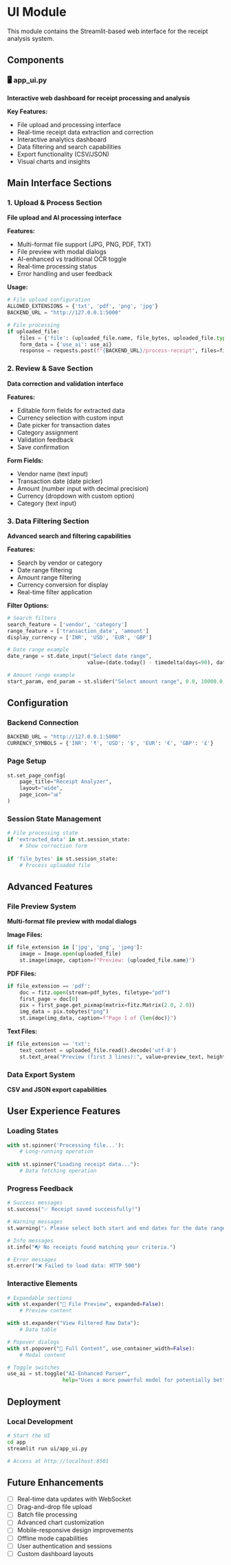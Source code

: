 # UI Module

This module contains the Streamlit-based web interface for the receipt analysis system.

## Components

### 🖥️ app_ui.py
**Interactive web dashboard for receipt processing and analysis**

**Key Features:**
- File upload and processing interface
- Real-time receipt data extraction and correction
- Interactive analytics dashboard
- Data filtering and search capabilities
- Export functionality (CSV/JSON)
- Visual charts and insights

## Main Interface Sections

### 1. Upload & Process Section
**File upload and AI processing interface**

**Features:**
- Multi-format file support (JPG, PNG, PDF, TXT)
- File preview with modal dialogs
- AI-enhanced vs traditional OCR toggle
- Real-time processing status
- Error handling and user feedback

**Usage:**
```python
# File upload configuration
ALLOWED_EXTENSIONS = {'txt', 'pdf', 'png', 'jpg'}
BACKEND_URL = "http://127.0.0.1:5000"

# File processing
if uploaded_file:
    files = {'file': (uploaded_file.name, file_bytes, uploaded_file.type)}
    form_data = {'use_ai': use_ai}
    response = requests.post(f"{BACKEND_URL}/process-receipt", files=files, data=form_data)
```

### 2. Review & Save Section
**Data correction and validation interface**

**Features:**
- Editable form fields for extracted data
- Currency selection with custom input
- Date picker for transaction dates
- Category assignment
- Validation feedback
- Save confirmation

**Form Fields:**
- Vendor name (text input)
- Transaction date (date picker)
- Amount (number input with decimal precision)
- Currency (dropdown with custom option)
- Category (text input)

### 3. Data Filtering Section
**Advanced search and filtering capabilities**

**Features:**
- Search by vendor or category
- Date range filtering
- Amount range filtering
- Currency conversion for display
- Real-time filter application

**Filter Options:**
```python
# Search filters
search_feature = ['vendor', 'category']
range_feature = ['transaction_date', 'amount']
display_currency = ['INR', 'USD', 'EUR', 'GBP']

# Date range example
date_range = st.date_input("Select date range", 
                          value=(date.today() - timedelta(days=90), date.today()))

# Amount range example
start_param, end_param = st.slider("Select amount range", 0.0, 10000.0, (0.0, 5000.0))
```

## Configuration

### Backend Connection
```python
BACKEND_URL = "http://127.0.0.1:5000"
CURRENCY_SYMBOLS = {'INR': '₹', 'USD': '$', 'EUR': '€', 'GBP': '£'}
```

### Page Setup
```python
st.set_page_config(
    page_title="Receipt Analyzer", 
    layout="wide", 
    page_icon="📊"
)
```

### Session State Management
```python
# File processing state
if 'extracted_data' in st.session_state:
    # Show correction form
    
if 'file_bytes' in st.session_state:
    # Process uploaded file
```

## Advanced Features

### File Preview System
**Multi-format file preview with modal dialogs**

**Image Files:**
```python
if file_extension in ['jpg', 'png', 'jpeg']:
    image = Image.open(uploaded_file)
    st.image(image, caption=f"Preview: {uploaded_file.name}")
```

**PDF Files:**
```python
if file_extension == 'pdf':
    doc = fitz.open(stream=pdf_bytes, filetype="pdf")
    first_page = doc[0]
    pix = first_page.get_pixmap(matrix=fitz.Matrix(2.0, 2.0))
    img_data = pix.tobytes("png")
    st.image(img_data, caption=f"Page 1 of {len(doc)}")
```

**Text Files:**
```python
if file_extension == 'txt':
    text_content = uploaded_file.read().decode('utf-8')
    st.text_area("Preview (first 3 lines):", value=preview_text, height=100)
```

### Data Export System
**CSV and JSON export capabilities**


## User Experience Features

### Loading States
```python
with st.spinner('Processing file...'):
    # Long-running operation
    
with st.spinner("Loading receipt data..."):
    # Data fetching operation
```

### Progress Feedback
```python
# Success messages
st.success("✅ Receipt saved successfully!")

# Warning messages
st.warning("⚠️ Please select both start and end dates for the date range filter.")

# Info messages
st.info("📭 No receipts found matching your criteria.")

# Error messages
st.error("❌ Failed to load data: HTTP 500")
```

### Interactive Elements
```python
# Expandable sections
with st.expander("📄 File Preview", expanded=False):
    # Preview content

with st.expander("View Filtered Raw Data"):
    # Data table

# Popover dialogs
with st.popover("📄 Full Content", use_container_width=False):
    # Modal content

# Toggle switches
use_ai = st.toggle("AI-Enhanced Parser", 
                  help="Uses a more powerful model for potentially better accuracy.")
```


## Deployment

### Local Development
```bash
# Start the UI
cd app
streamlit run ui/app_ui.py

# Access at http://localhost:8501
```

## Future Enhancements

- [ ] Real-time data updates with WebSocket
- [ ] Drag-and-drop file upload
- [ ] Batch file processing
- [ ] Advanced chart customization
- [ ] Mobile-responsive design improvements
- [ ] Offline mode capabilities
- [ ] User authentication and sessions
- [ ] Custom dashboard layouts
